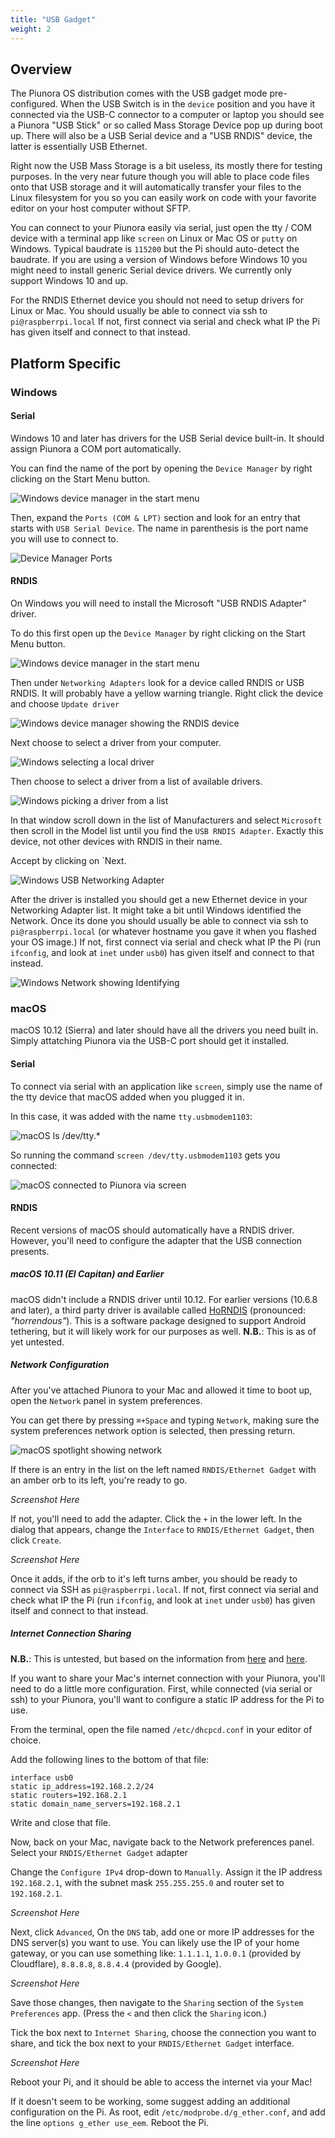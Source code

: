 ```yaml
---
title: "USB Gadget"
weight: 2
---
```


## Overview

The Piunora OS distribution comes with the USB gadget mode pre-configured.
When the USB Switch is in the `device` position and you have it connected via the USB-C connector to a computer or laptop you should see a Piunora "USB Stick" or so called Mass Storage Device pop up during boot up. There will also be a USB Serial device and a "USB RNDIS" device, the latter is essentially USB Ethernet.

Right now the USB Mass Storage is a bit useless, its mostly there for testing purposes. In the very near future though you will able to place code files onto that USB storage and it will automatically transfer your files to the Linux filesystem for you so you can easily work on code with your favorite editor on your host computer without SFTP.

You can connect to your Piunora easily via serial, just open the tty / COM device with a terminal app like `screen` on Linux or Mac OS or `putty` on Windows. Typical baudrate is `115200` but the Pi should auto-detect the baudrate.
If you are using a version of Windows before Windows 10 you might need to install generic Serial device drivers. We currently only support Windows 10 and up.

For the RNDIS Ethernet device you should not need to setup drivers for Linux or Mac.
You should usually be able to connect via ssh to `pi@raspberrpi.local`
If not, first connect via serial and check what IP the Pi has given itself and connect to that instead.

## Platform Specific

### Windows

#### Serial

Windows 10 and later has drivers for the USB Serial device built-in. It should assign Piunora a COM port automatically.

You can find the name of the port by opening the `Device Manager` by right clicking on the Start Menu button.

![Windows device manager in the start menu](/docs/piunora/start-menu-device-manager.png)

Then, expand the `Ports (COM & LPT)` section and look for an entry that starts with `USB Serial Device`. The name in parenthesis is the port name you will use to connect to.

![Device Manager Ports](/docs/piunora/device-manager-ports.png)

#### RNDIS

On Windows you will need to install the Microsoft "USB RNDIS Adapter" driver.

To do this first open up the `Device Manager` by right clicking on the Start Menu button.

![Windows device manager in the start menu](/docs/piunora/start-menu-device-manager.png)

Then under `Networking Adapters` look for a device called RNDIS or USB RNDIS. It will probably have a yellow warning triangle.
Right click the device and choose `Update driver`

![Windows device manager showing the RNDIS device](/docs/piunora/device-manager-rndis.png)

Next choose to select a driver from your computer.

![Windows selecting a local driver](/docs/piunora/select-local-driver.png)

Then choose to select a driver from a list of available drivers.

![Windows picking a driver from a list](/docs/piunora/pick-driver-from-list.png)

In that window scroll down in the list of Manufacturers and select `Microsoft` then scroll in the Model list until you find the `USB RNDIS Adapter`. Exactly this device, not other devices with RNDIS in their name.

Accept by clicking on `Next.

![Windows USB Networking Adapter](/docs/piunora/usb-networking-adapter.png)

After the driver is installed you should get a new Ethernet device in your Networking Adapter list.
It might take a bit until Windows identified the Network. Once its done you should usually be able to connect via ssh to `pi@raspberrpi.local` (or whatever hostname you gave it when you flashed your OS image.)
If not, first connect via serial and check what IP the Pi (run `ifconfig`, and look at `inet` under `usb0`) has given itself and connect to that instead.

![Windows Network showing Identifying](/docs/piunora/windows-network-intentifying.png)

### macOS

macOS 10.12 (Sierra) and later should have all the drivers you need built in. Simply attatching Piunora via the USB-C port should get it installed.

#### Serial

To connect via serial with an application like `screen`, simply use the name of the tty device that macOS added when you plugged it in.

In this case, it was added with the name `tty.usbmodem1103`:

![macOS ls /dev/tty.*](/docs/piunora/macos-ls-dev.png)

So running the command `screen /dev/tty.usbmodem1103` gets you connected:

![macOS connected to Piunora via screen](/docs/piunora/macos-screen.png)

#### RNDIS

Recent versions of macOS should automatically have a RNDIS driver. However, you'll need to configure the adapter that the USB connection presents.

##### macOS 10.11 (El Capitan) and Earlier

macOS didn't include a RNDIS driver until 10.12. For earlier versions (10.6.8 and later), a third party driver is available called [HoRNDIS](https://joshuawise.com/horndis) (pronounced: _"horrendous"_). This is a software package designed to support Android tethering, but it will likely work for our purposes as well. **N.B.**: This is as of yet untested.

##### Network Configuration

After you've attached Piunora to your Mac and allowed it time to boot up, open the `Network` panel in system preferences.

You can get there by pressing `⌘+Space` and typing `Network`, making sure the system preferences network option is selected, then pressing return.

![macOS spotlight showing network](/docs/piunora/macos-spotlight-network.png)

If there is an entry in the list on the left named `RNDIS/Ethernet Gadget` with an amber orb to its left, you're ready to go.

_Screenshot Here_

If not, you'll need to add the adapter. Click the `+` in the lower left. In the dialog that appears, change the `Interface` to `RNDIS/Ethernet Gadget`, then click `Create`.

_Screenshot Here_

Once it adds, if the orb to it's left turns amber, you should be ready to connect via SSH as `pi@raspberrpi.local`. If not, first connect via serial and check what IP the Pi (run `ifconfig`, and look at `inet` under `usb0`) has given itself and connect to that instead.

##### Internet Connection Sharing

**N.B.**: This is untested, but based on the information from [here](https://learn.adafruit.com/turning-your-raspberry-pi-zero-into-a-usb-gadget/ethernet-gadget#if-you-are-using-a-mac-as-the-host-computer-2570560-24) and [here](https://gist.github.com/superdodd/06b91ba03899e47beb43078b27dc601e).

If you want to share your Mac's internet connection with your Piunora, you'll need to do a little more configuration. First, while connected (via serial or ssh) to your Piunora, you'll want to configure a static IP address for the Pi to use.

From the terminal, open the file named `/etc/dhcpcd.conf` in your editor of choice.

Add the following lines to the bottom of that file:

```
interface usb0
static ip_address=192.168.2.2/24
static routers=192.168.2.1
static domain_name_servers=192.168.2.1
```

Write and close that file.

Now, back on your Mac, navigate back to the Network preferences panel. Select your `RNDIS/Ethernet Gadget` adapter

Change the `Configure IPv4` drop-down to `Manually`. Assign it the IP address `192.168.2.1`, with the subnet mask `255.255.255.0` and router set to `192.168.2.1`.

_Screenshot Here_

Next, click `Advanced`, On the `DNS` tab, add one or more IP addresses for the DNS server(s) you want to use. You can likely use the IP of your home gateway, or you can use something like: `1.1.1.1`, `1.0.0.1` (provided by Cloudflare), `8.8.8.8`, `8.8.4.4` (provided by Google).

_Screenshot Here_

Save those changes, then navigate to the `Sharing` section of the `System Preferences` app. (Press the `<` and then click the `Sharing` icon.)

Tick the box next to `Internet Sharing`, choose the connection you want to share, and tick the box next to your `RNDIS/Ethernet Gadget` interface.

_Screenshot Here_

Reboot your Pi, and it should be able to access the internet via your Mac!

If it doesn't seem to be working, some suggest adding an additional configuration on the Pi. As root, edit `/etc/modprobe.d/g_ether.conf`, and add the line `options g_ether use_eem`. Reboot the Pi.